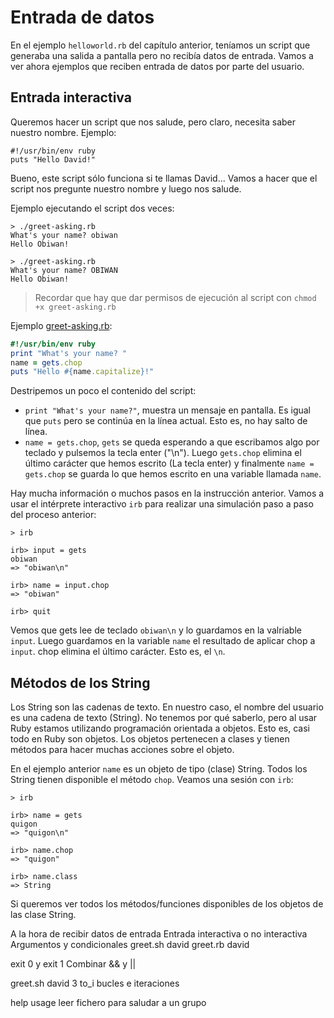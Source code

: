 
# Entrada de datos

En el ejemplo `helloworld.rb` del capítulo anterior, teníamos un script que generaba una salida a pantalla pero no recibía datos de entrada. Vamos a ver ahora ejemplos que reciben entrada de datos por parte del usuario.

## Entrada interactiva

Queremos hacer un script que nos salude, pero claro, necesita saber nuestro nombre. Ejemplo:

```
#!/usr/bin/env ruby
puts "Hello David!"
```

Bueno, este script sólo funciona si te llamas David... Vamos a hacer que el script nos pregunte nuestro nombre y luego nos salude.

Ejemplo ejecutando el script dos veces:
```
> ./greet-asking.rb
What's your name? obiwan
Hello Obiwan!

> ./greet-asking.rb
What's your name? OBIWAN
Hello Obiwan!
```

> Recordar que hay que dar permisos de ejecución al script con `chmod +x greet-asking.rb`

Ejemplo [greet-asking.rb](example/greet-asking.rb):
```ruby
#!/usr/bin/env ruby
print "What's your name? "
name = gets.chop
puts "Hello #{name.capitalize}!"
```

Destripemos un poco el contenido del script:
* `print "What's your name?"`, muestra un mensaje en pantalla. Es igual que `puts` pero se continúa en la línea actual. Esto es, no hay salto de línea.
* `name = gets.chop`, `gets` se queda esperando a que escribamos algo por teclado y pulsemos la tecla enter ("\n"). Luego `gets.chop` elimina el último carácter que hemos escrito (La tecla enter) y finalmente `name = gets.chop` se guarda lo que hemos escrito en una variable llamada `name`.

Hay mucha información o muchos pasos en la instrucción anterior. Vamos a usar el intérprete interactivo `irb` para realizar una simulación paso a paso del proceso anterior:

```
> irb

irb> input = gets
obiwan
=> "obiwan\n"

irb> name = input.chop
=> "obiwan"

irb> quit
```

Vemos que gets lee de teclado `obiwan\n` y lo guardamos en la valriable `input`. Luego guardamos en la variable `name` el resultado de aplicar chop a `input`. chop elimina el último carácter. Esto es, el `\n`.

## Métodos de los String

Los String son las cadenas de texto. En nuestro caso, el nombre del usuario es una cadena de texto (String). No tenemos por qué saberlo, pero al usar Ruby estamos utilizando programación orientada a objetos. Esto es, casi todo en Ruby son objetos. Los objetos pertenecen a clases y tienen métodos para hacer muchas acciones sobre el objeto.

En el ejemplo anterior `name` es un objeto de tipo (clase) String. Todos los String tienen disponible el método `chop`. Veamos una sesión con `irb`:


```
> irb

irb> name = gets
quigon
=> "quigon\n"

irb> name.chop
=> "quigon"

irb> name.class
=> String
```

Si queremos ver todos los métodos/funciones disponibles de los objetos de las clase String.

A la hora de recibir datos de entrada
Entrada interactiva o no interactiva
Argumentos y condicionales
greet.sh david
greet.rb david

exit 0 y exit 1
Combinar && y ||

greet.sh david 3
to_i
bucles e iteraciones

help usage
leer fichero para saludar a un grupo
